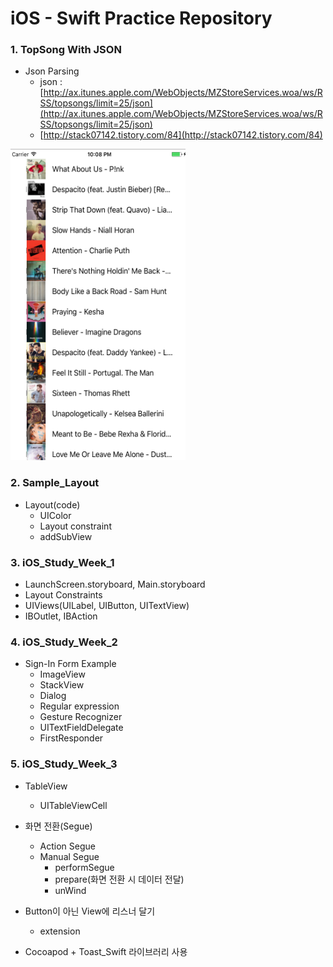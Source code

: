 iOS - Swift Practice Repository
=========================

### 1. TopSong With JSON
  - Json Parsing
	- json : [http://ax.itunes.apple.com/WebObjects/MZStoreServices.woa/ws/RSS/topsongs/limit=25/json](http://ax.itunes.apple.com/WebObjects/MZStoreServices.woa/ws/RSS/topsongs/limit=25/json)
	- [http://stack07142.tistory.com/84](http://stack07142.tistory.com/84)

<img src="./img/TopSong25.png" width="280" height="498">

### 2. Sample_Layout
- Layout(code)
	- UIColor
	- Layout constraint
	- addSubView

### 3. iOS_Study_Week_1
- LaunchScreen.storyboard, Main.storyboard
- Layout Constraints
- UIViews(UILabel, UIButton, UITextView)
- IBOutlet, IBAction

### 4. iOS_Study_Week_2
- Sign-In Form Example
	- ImageView
	- StackView
	- Dialog
	- Regular expression
	- Gesture Recognizer
	- UITextFieldDelegate
	- FirstResponder 

### 5. iOS_Study_Week_3
- TableView
	- UITableViewCell

- 화면 전환(Segue)
	- Action Segue
	- Manual Segue
		- performSegue
		- prepare(화면 전환 시 데이터 전달)
		- unWind

- Button이 아닌 View에 리스너 달기
	- extension

- Cocoapod + Toast_Swift 라이브러리 사용


